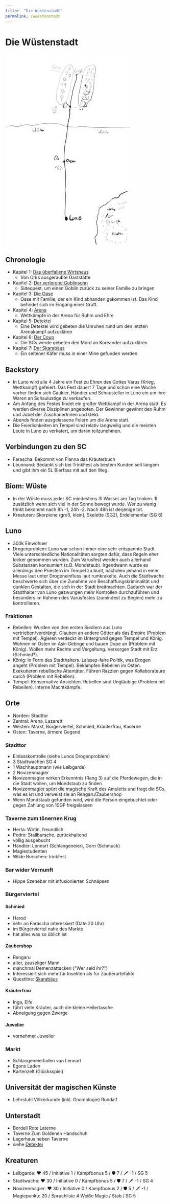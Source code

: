 ```yaml
---
title:  "Die Wüstenstadt"
permalink: /wuestenstadt
---
```


# Die Wüstenstadt

![wueste](../assets/wueste.jpg)

## Chronologie
- Kapitel 1: [Das überfallene Wirtshaus](/ueberfallene-wirtshaus)
  - Von Orks ausgeraubte Gaststätte
- Kapitel 2: [Der verlorene Goblinsohn](/verlorene-goblin)
  - Sidequest, um einen Goblin zurück zu seiner Familie zu bringen
- Kapitel 3: [Die Oase](/oase)
  - Oase mit Familie, der ein Kind abhanden gekommen ist. Das Kind befindet sich im Eingang einer Gruft.
- Kapitel 4: [Arena](/arena)
  - Wettkämpfe in der Arena für Ruhm und Ehre 
- Kapitel 5: [Detektei](/detektei)
  - Eine Detektei wird gebeten die Unruhen rund um den letzten Arenakampf aufzuklären
- Kapitel 6: [Der Coup](/coup)
  - Die SCs werde gebeten den Mord an Koreander aufzuklären
- Kapitel 7: [Der Skarabäus](/skarabaeus)
  - Ein seltener Käfer muss in einer Mine gefunden werden

## Backstory
- In Luno wird alle 4 Jahre ein Fest zu Ehren des Gottes Varus (Krieg, Wettkampf) gefeiert. Das Fest dauert 7 Tage und schon eine Woche vorher finden sich Gaukler, Händler und Schausteller in Luno ein um ihre Waren an Schaulustige zu verkaufen.
- Am Anfang des Festes findet ein großer Wettkampf in der Arena statt. Es werden diverse Disziplinen angeboten. Der Gewinner gewinnt den Ruhm und Jubel der ZuschauerInnen und Geld.
- Abends finden ausgelassene Feiern um die Arena statt.
- Die Feierlichkeiten im Tempel sind relativ langweilig und die meisten Leute in Luno zu verkatert, um daran teilzunehmen.


## Verbindungen zu den SC
- Farascha: Bekommt von Flanna das Kräuterbuch
- Leunnand: Bedankt sich bei TrinkFest als bestem Kunden seit langem und gibt ihm ein 5L Bierfass mit auf den Weg.

## Biom: Wüste
- In der Wüste muss jeder SC mindestens 3l Wasser am Tag trinken. 1l zusätzlich wenn sich viel in der Sonne bewegt wurde. Wer zu wenig trinkt bekommt nach 8h -1, 24h -2. Nach 48h ist derjenige tot.
- Kreaturen: Skorpione (groß, klein), Skelette (SG2), Erdelementar (SG 6)

## Luno
- 300k Einwohner
- Drogenproblem: Luno war schon immer eine sehr entspannte Stadt. Viele unterschiedliche Nationalitäten sorgten dafür, dass Regeln eher locker genommen wurden. Zum Varusfest werden auch allerhand Substanzen konsumiert (z.B. Mondstaub). Irgendwann wurde es allerdings den Priestern im Tempel zu bunt, nachdem jemand in einer Messe laut unter Drogeneinfluss laut rumkrakelte. Auch die Stadtwache beschwerte sich über die Zunahme von Beschaffungskriminalität und dunklen Gestalten, die sich in der Stadt breitmachten. Dadurch war der Stadthalter von Luno gezwungen mehr Kontrollen durchzuführen und besonders im Rahmen des Varusfestes (zumindest zu Beginn) mehr zu kontrollieren.

### Fraktionen
- Rebellen: Wurden von den ersten Siedlern aus Luno vertrieben/verdrängt. Glauben an andere Götter als das Empire (Problem mit Tempel). Agieren verdeckt im Untergrund gegen Tempel und König. Wohnen im Osten im Asir-Gebirge und bauen Dope an (Problem mit König). Wollen mehr Rechte und Vergeltung. Versorgen Stadt mit Erz (Schmied?).
- König: In Form des Stadthalters. Laissez-faire Politik, was Drogen angeht (Problem mit Tempel). Bekämpfen Rebellen im Osten. Exekutieren rebellische Attentäter. Führen Razzien gegen Kollaborateure durch (Problem mit Rebellen).
- Tempel: Konservative Ansichten. Rebellen sind Ungläubige (Problem mit Rebellen). Interne Machtkämpfe.

## Orte
- Norden: Stadttor 
- Zentral: Arena, Lazarett
- Westen: Markt, Bürgerviertel, Schmied, Kräuterfrau, Kaserne
- Osten: Taverne, ärmere Gegend

### Stadttor
- Einlasskontrolle (siehe Lunos Drogenproblem)
- 3 Stadtwachen SG 4
- 1 Wachhauptmann (wie Leibgarde)
- 2 Novizenmagier
- Novizenmagier wirken Erkenntnis (Rang 3) auf die Pferdewagen, die in die Stadt wollen, um Mondstaub zu finden
- Novizenmagier spürt die magische Kraft des Amuletts und fragt die SCs, was es ist und verweist sie an Rengaru/Zaubershop
- Wenn Mondstaub gefunden wird, wird die Person eingebuchtet oder gegen Zahlung von 10GF freigelassen

### Taverne zum tönernen Krug
- Herta: Wirtin, freundlich
- Pedro: Stallbursche, zurückhaltend
- völlig ausgebucht 
- Händler: Lennart (Schlangeneier), Gorn (Schmuck)
- Magiestudenten 
- Wilde Burschen: trinkfest

### Bar wider Vernunft
- Hippe Szenebar mit infusionierten Schnäpsen

### Bürgerviertel
#### Schmied
- Harod
- sehr an Farascha interessiert (Date 20 Uhr)
- im Bürgerviertel nahe des Markts
- hat alles was so üblich ist

#### Zaubershop
- Rengaru
- alter, zauseliger Mann
- manchmal Demenzattacken ("Wer seid ihr?")
- Interessiert sich mehr für Insekten als für Zauberartefakte
- Questline: [Skarabäus](/skarabeus)

#### Kräuterfrau
- Inga, Elfe
- führt viele Kräuter, auch die kleine Heilertasche
- Abneigung gegen Zwerge

#### Juwelier
- vornehmer Juwelier

### Markt
- Schlangeneierladen von Lennart
- Egons Laden
- Kartenzelt (Glücksspiel)

## Universität der magischen Künste
- Lehrstuhl Völkerkunde (inkl. Gnomologie) Rondalf

## Unterstadt
- Bordell Rote Laterne
- Taverne Zum Goldenen Handschuh
- Lagerhaus neben Taverne
- siehe [Detektei](/detektei/#orte)

## Kreaturen
- Leibgarde: ❤️ 45 / Initiative 1 / Kampfbonus 5 / 🛡️ 7 / 🗡️ -1 / SG 5
- Stadtwache: ❤️ 30 / Initiative 0 / Kampfbonus 5 / 🛡️ 7 / 🗡️ -1 / SG 4
- Novizenmagier: ❤️ 30 / Initiative 0 / Kampfbonus 2 / 🛡️ 5 / 🗡️ -1 / Magiepunkte 20 / Spruchliste 4 Weiße Magie / Stab / SG 5